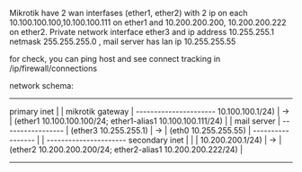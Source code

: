 Mikrotik have 2 wan interfases (ether1, ether2) with 2 ip on each 10.100.100.100,10.100.100.111 on ether1 and 10.200.200.200, 10.200.200.222 on ether2.
Private network interface ether3 and ip address 10.255.255.1 netmask 255.255.255.0 , mail server has lan ip 10.255.255.55
 
for check, you can ping host and see connect tracking in /ip/firewall/connections

network schema:
-----------------      ------------------------------------------------------------------------------------
primary inet     |    |                                mikrotik gateway                                    |     ----------------------
10.100.100.1/24) | -> | (ether1 10.100.100.100/24; ether1-alias1 10.100.100.111/24)                        |    | mail server          |
-----------------     |                                                              (ether3 10.255.255.1) | -> | (eth0 10.255.255.55) |
-----------------     |                                                                                    |     ----------------------
secondary inet   |    |                                                                                    |
10.200.200.1/24) | -> | (ether2 10.200.200.200/24; ether2-alias1 10.200.200.222/24)                        |
-----------------      -------------------------------------------------------------------------------------
